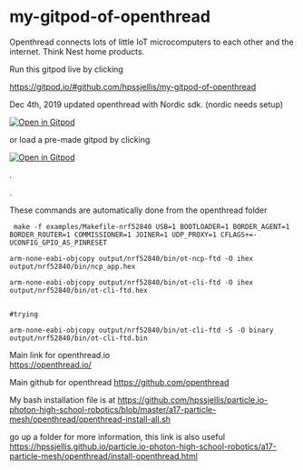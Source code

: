 # my-gitpod-of-openthread

Openthread connects lots of little IoT microcomputers to each other and the internet. Think Nest home products.


Run this gitpod live by clicking


https://gitpod.io/#github.com/hpssjellis/my-gitpod-of-openthread


Dec 4th, 2019 updated openthread with Nordic sdk. (nordic needs setup)

[![Open in Gitpod](https://gitpod.io/button/open-in-gitpod.svg)](https://gitpod.io#snapshot/34c2e221-4081-4a8e-bb2b-899d270bf050)



or load a pre-made gitpod by clicking

[![Open in Gitpod](https://gitpod.io/button/open-in-gitpod.svg)](https://gitpod.io#snapshot/674e3367-1baf-43db-a205-dae91e24334c)


.


.



These commands are automatically done from the openthread folder

```
 make -f examples/Makefile-nrf52840 USB=1 BOOTLOADER=1 BORDER_AGENT=1 BORDER_ROUTER=1 COMMISSIONER=1 JOINER=1 UDP_PROXY=1 CFLAGS+=-UCONFIG_GPIO_AS_PINRESET 
 
arm-none-eabi-objcopy output/nrf52840/bin/ot-ncp-ftd -O ihex output/nrf52840/bin/ncp_app.hex

arm-none-eabi-objcopy output/nrf52840/bin/ot-cli-ftd -O ihex output/nrf52840/bin/ot-cli-ftd.hex


#trying 

arm-none-eabi-objcopy output/nrf52840/bin/ot-cli-ftd -S -O binary output/nrf52840/bin/ot-cli-ftd.bin 

```


Main link for openthread.io   
https://openthread.io/

Main github for openthread 
https://github.com/openthread



My bash installation file is at https://github.com/hpssjellis/particle.io-photon-high-school-robotics/blob/master/a17-particle-mesh/openthread/openthread-install-all.sh

go up a folder for more information, this link is also useful https://hpssjellis.github.io/particle.io-photon-high-school-robotics/a17-particle-mesh/openthread/install-openthread.html
